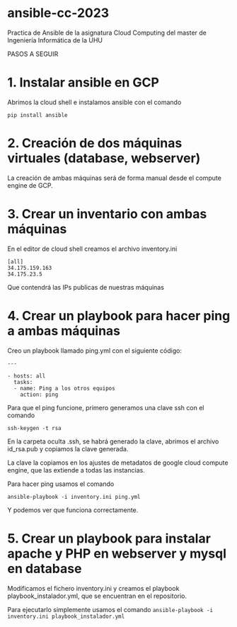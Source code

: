 # ansible-cc-2023
Practica de Ansible de la asignatura Cloud Computing del master de Ingeniería Informática de la UHU

PASOS A SEGUIR

# 1. Instalar ansible en GCP

Abrimos la cloud shell e instalamos ansible con el comando

`pip install ansible`

# 2. Creación de dos máquinas virtuales (database, webserver)

La creación de ambas máquinas será de forma manual desde el compute engine de GCP.

# 3. Crear un inventario con ambas máquinas

En el editor de cloud shell creamos el archivo inventory.ini

```
[all]
34.175.159.163
34.175.23.5
```

Que contendrá las IPs publicas de nuestras máquinas

# 4. Crear un playbook para hacer ping a ambas máquinas

Creo un playbook llamado ping.yml con el siguiente código:

```
---

- hosts: all
  tasks:
  - name: Ping a los otros equipos
    action: ping
```

Para que el ping funcione, primero generamos una clave ssh con el comando

`ssh-keygen -t rsa`

En la carpeta oculta .ssh, se habrá generado la clave, abrimos el archivo id_rsa.pub y copiamos la clave generada.

La clave la copiamos en los ajustes de metadatos de google cloud compute engine, que las extiende a todas las instancias.

Para hacer ping usamos el comando

`ansible-playbook -i inventory.ini ping.yml`

Y podemos ver que funciona correctamente.

# 5. Crear un playbook para instalar apache y PHP en webserver y mysql en database

Modificamos el fichero inventory.ini y creamos el playbook playbook_instalador.yml, que se encuentran en el repositorio.

Para ejecutarlo simplemente usamos el comando `ansible-playbook -i inventory.ini playbook_instalador.yml`



